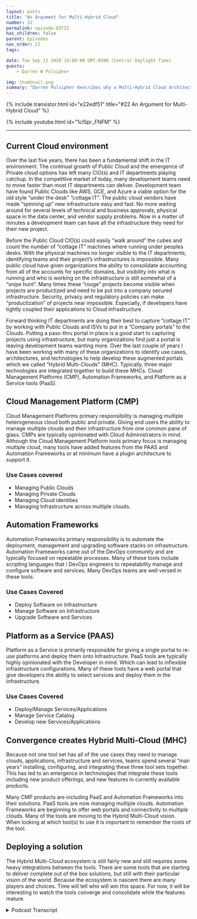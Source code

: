 ```yaml
---
layout: posts
title: "An Argument for Multi-Hybrid Cloud"
number: 22
permalink: episode-EDT22
has_children: false
parent: Episodes
nav_order: 22
tags:

date: Tue Sep 22 2020 19:00:00 GMT-0500 (Central Daylight Time)
guests:
    - Darren W Pulsipher

img: thumbnail.png
summary: "Darren Pulsipher describes why a Multi-Hybrid Cloud Architect may already be in your Data Center. Most organizations already all of the ingredients. They just need to know how they fit together."
---
```


{% include transistor.html id="e22edf51" title="#22 An Argument for Multi-Hybrid Cloud" %}

{% include youtube.html id="1cISpr_FNFM" %}

---

## Current Cloud environment
Over the last five years, there has been a fundamental shift in the IT environment. The continual growth of Public Cloud and the emergence of Private cloud options has left many CIO(s) and IT departments playing catchup. In the competitive market of today, many development teams need to move faster than most IT departments can deliver. Development team have found Public Clouds like AWS, GCE, and Azure a viable option for the old style “under the desk” “cottage IT”. The public cloud vendors have made “spinning up” new infrastructure easy and fast. No more waiting around for several levels of technical and business approvals, physical space in the data center, and vendor supply problems. Now in a matter of minutes a development team can have all the infrastructure they need for their new project.

Before the Public Cloud CIO(s) could easily “walk around” the cubes and count the number of “cottage IT” machines where running under peoples desks. With the physical machines no longer visible to the IT departments, identifying teams and their project’s infrastructures is impossible. Many public cloud have given organizations the ability to consolidate accounting from all of the accounts for specific domains, but visibility into what is running and who is working on the infrastructure is still somewhat of a “snipe hunt”. Many times these “rouge” projects become visible when projects are productized and need to be put into a company secured infrastructure. Security, privacy and regulatory policies can make “productization” of projects near impossible. Especially, if developers have tightly coupled their applications to Cloud infrastructure.

Forward thinking IT departments are doing their best to capture “cottage IT” by working with Public Clouds and ISVs to put in a “Company portals” to the Clouds. Putting a pass-thru portal in place is a good start to capturing projects using infrastructure, but many organizations find just a portal is leaving development teams wanting more. Over the last couple of years I have been working with many of these organizations to identify use cases, architectures, and technologies to help develop these augmented portals which we called “Hybrid Multi-Clouds” (MHC). Typically, three major technologies are integrated together to build these MHCs. Cloud Management Platforms (CMP), Automation Frameworks, and Platform as a Service tools (PaaS).
 
## Cloud Management Platform (CMP)

Cloud Management Platforms primary responsibility is managing multiple heterogeneous cloud both public and private. Giving end users the ability to manage multiple clouds and their infrastructure from one common pane of glass.  CMPs are typically opinionated with Cloud Administrators in mind. Although the Cloud Management Platform tools primary focus is managing multiple cloud, many tools have added features from the PAAS and Automation Frameworks or at minimum have a plugin architecture to support it.

### Use Cases covered

* Managing Public Clouds
* Managing Private Clouds
* Managing Cloud identities
* Managing Infrastructure across multiple clouds.

## Automation Frameworks

Automation Frameworks primary responsibility is to automate the deployment, management and upgrading software stacks on infrastructure. Automation Frameworks came out of the DevOps community and are typically focused on repeatable processes. Many of these tools include scripting languages that i DevOps engineers to repeatability manage and configure software and services. Many DevOps teams are well versed in these tools.

### Use Cases Covered

* Deploy Software on Infrastructure
* Manage Software on Infrastructure
* Upgrade Software and Services

## Platform as a Service (PAAS)

Platform as a Service is primarily responsible for giving a single portal to re-use platforms and deploy them onto Infrastructure. PaaS tools are typically highly opinionated with the Developer in mind. Which can lead to inflexible infrastructure configurations. Many of these tools have a web portal that give developers the ability to select services and deploy them in the infrastructure. 

### Use Cases Covered

* Deploy/Manage Services/Applications
* Manage Service Catalog
* Develop new Services/Applications

## Convergence creates Hybrid Multi-Cloud (MHC)

Because not one tool set has all of the use cases they need to manage clouds, applications, infrastructure and services, teams spend several “man years” installing, configuring, and integrating these three tool sets together. This has led to an emergence in technologies that integrate these tools including new product offerings, and new features in currently available products. 

Many CMP products are including PaaS and Automation Frameworks into their solutions. PaaS tools are now managing multiple clouds. Automation Frameworks are beginning to offer web portals and connectivity to multiple clouds. Many of the tools are moving to the Hybrid Multi-Cloud vision. When looking at which tool(s) to use it is important to remember the roots of the tool. 

## Deploying a solution

The Hybrid Multi-Cloud ecosystem is still fairly new and still requires some heavy integrations between the tools. There are some tools that are starting to deliver complete out of the box solutions, but still with their particular vision of the world. Because the ecosystem is nascent there are many players and choices. Time will tell who will win this space. For now, it will be interesting to watch the tools converge and consolidate while the features mature.


<details>
<summary> Podcast Transcript </summary>

<p></p>

</details>
